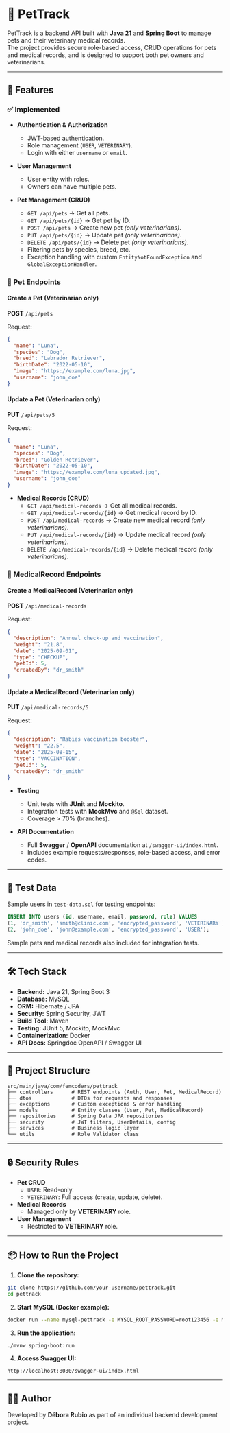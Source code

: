 # 🐾 PetTrack

PetTrack is a backend API built with **Java 21** and **Spring Boot** to manage pets and their veterinary medical records.  
The project provides secure role-based access, CRUD operations for pets and medical records, and is designed to support both pet owners and veterinarians.

---

## 🚀 Features

### ✅ Implemented
- **Authentication & Authorization**
    - JWT-based authentication.
    - Role management (`USER`, `VETERINARY`).
    - Login with either `username` or `email`.

- **User Management**
    - User entity with roles.
    - Owners can have multiple pets.

- **Pet Management (CRUD)**
    - `GET /api/pets` → Get all pets.
    - `GET /api/pets/{id}` → Get pet by ID.
    - `POST /api/pets` → Create new pet *(only veterinarians)*.
    - `PUT /api/pets/{id}` → Update pet *(only veterinarians)*.
    - `DELETE /api/pets/{id}` → Delete pet *(only veterinarians)*.
    - Filtering pets by species, breed, etc.
    - Exception handling with custom `EntityNotFoundException` and `GlobalExceptionHandler`.

### 🐶 Pet Endpoints

#### Create a Pet (Veterinarian only)
**POST** `/api/pets`

Request:
```json
{
  "name": "Luna",
  "species": "Dog",
  "breed": "Labrador Retriever",
  "birthDate": "2022-05-10",
  "image": "https://example.com/luna.jpg",
  "username": "john_doe"
}
```

#### Update a Pet (Veterinarian only)
**PUT** `/api/pets/5`

Request:
```json
{
  "name": "Luna",
  "species": "Dog",
  "breed": "Golden Retriever",
  "birthDate": "2022-05-10",
  "image": "https://example.com/luna_updated.jpg",
  "username": "john_doe"
}
```

- **Medical Records (CRUD)**
    - `GET /api/medical-records` → Get all medical records.
    - `GET /api/medical-records/{id}` → Get medical record by ID.
    - `POST /api/medical-records` → Create new medical record *(only veterinarians)*.
    - `PUT /api/medical-records/{id}` → Update medical record *(only veterinarians)*.
    - `DELETE /api/medical-records/{id}` → Delete medical record *(only veterinarians)*.

### 🐶 MedicalRecord Endpoints

#### Create a MedicalRecord (Veterinarian only)
**POST** `/api/medical-records`

Request:
```json
{
  "description": "Annual check-up and vaccination",
  "weight": "21.8",
  "date": "2025-09-01",
  "type": "CHECKUP",
  "petId": 5,
  "createdBy": "dr_smith"
}
```

#### Update a MedicalRecord (Veterinarian only)
**PUT** `/api/medical-records/5`

Request:
```json
{
  "description": "Rabies vaccination booster",
  "weight": "22.5",
  "date": "2025-08-15",
  "type": "VACCINATION",
  "petId": 5,
  "createdBy": "dr_smith"
}

```

- **Testing**
  - Unit tests with **JUnit** and **Mockito**.
  - Integration tests with **MockMvc** and `@Sql` dataset.
  - Coverage > 70% (branches).

- **API Documentation**
  - Full **Swagger** / **OpenAPI** documentation at `/swagger-ui/index.html`.
  - Includes example requests/responses, role-based access, and error codes.

---

## 🧪 Test Data

Sample users in `test-data.sql` for testing endpoints:

```sql
INSERT INTO users (id, username, email, password, role) VALUES
(1, 'dr_smith', 'smith@clinic.com', 'encrypted_password', 'VETERINARY'),
(2, 'john_doe', 'john@example.com', 'encrypted_password', 'USER');
```

Sample pets and medical records also included for integration tests.

---

## 🛠️ Tech Stack

- **Backend:** Java 21, Spring Boot 3
- **Database:** MySQL
- **ORM:** Hibernate / JPA
- **Security:** Spring Security, JWT
- **Build Tool:** Maven
- **Testing:** JUnit 5, Mockito, MockMvc
- **Containerization:** Docker
- **API Docs:** Springdoc OpenAPI / Swagger UI

---

## 📂 Project Structure

```
src/main/java/com/femcoders/pettrack
├── controllers      # REST endpoints (Auth, User, Pet, MedicalRecord)
├── dtos             # DTOs for requests and responses
├── exceptions       # Custom exceptions & error handling
├── models           # Entity classes (User, Pet, MedicalRecord)
├── repositories     # Spring Data JPA repositories
├── security         # JWT filters, UserDetails, config
├── services         # Business logic layer
└── utils            # Role Validator class
```


---

## 🔒 Security Rules

- **Pet CRUD**
  - `USER`: Read-only.
  - `VETERINARY`: Full access (create, update, delete).
- **Medical Records**
  - Managed only by **VETERINARY** role.
- **User Management**
  - Restricted to **VETERINARY** role.

---

## 📦 How to Run the Project

1. **Clone the repository:**
```bash
git clone https://github.com/your-username/pettrack.git
cd pettrack
```

2. **Start MySQL (Docker example):**
```bash
docker run --name mysql-pettrack -e MYSQL_ROOT_PASSWORD=root123456 -e MYSQL_DATABASE=pettrack -p 3306:3306 -d mysql:8.0
```

3. **Run the application:**
```bash
./mvnw spring-boot:run
```

4. **Access Swagger UI:**
```
http://localhost:8080/swagger-ui/index.html
```

---

## 👩‍💻 Author

Developed by **Débora Rubio** as part of an individual backend development project.

